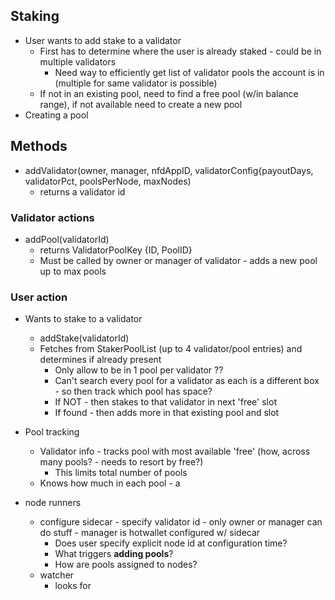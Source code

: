 ## Staking

* User wants to add stake to a validator
  * First has to determine where the user is already staked - could be in multiple validators
    * Need way to efficiently get list of validator pools the account is in (multiple for same validator is possible)
  * If not in an existing pool, need to find a free pool (w/in balance range), if not available need to create a new pool 
* Creating a pool

## Methods

* addValidator(owner, manager, nfdAppID, validatorConfig{payoutDays, validatorPct, poolsPerNode, maxNodes)
  * returns a validator id

### Validator actions
* addPool(validatorId)
  * returns ValidatorPoolKey {ID, PoolID}
  * Must be called by owner or manager of validator - adds a new pool up to max pools

### User action
* Wants to stake to a validator
  * addStake(validatorId) 
  * Fetches from StakerPoolList (up to 4 validator/pool entries) and determines if already present
    * Only allow to be in 1 pool per validator ??
    * Can't search every pool for a validator as each is a different box - so then track which pool has space?
    * If NOT - then stakes to that validator in next 'free' slot
    * If found - then adds more in that existing pool and slot

* Pool tracking
  * Validator info - tracks pool with most available 'free' (how, across many pools? - needs to resort by free?)
    * This limits total number of pools 
  * Knows how much in each pool - a

* node runners
  * configure sidecar - specify validator id - only owner or manager can do stuff - manager is hotwallet configured w/ sidecar
    * Does user specify explicit node id at configuration time?
    * What triggers **adding pools**?
    * How are pools assigned to nodes?
  * watcher
    * looks for 
